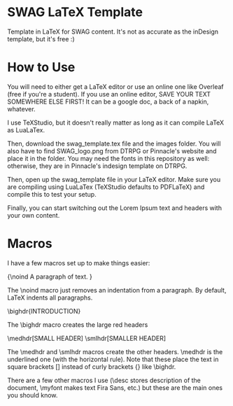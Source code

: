 # SWAG LaTeX Template
Template in LaTeX for SWAG content. It's not as accurate as the inDesign template, but it's free :)

# How to Use

You will need to either get a LaTeX editor or use an online one like Overleaf (free if you're a student). If you use an online editor, SAVE YOUR TEXT SOMEWHERE ELSE FIRST! It can be a google doc, a back of a napkin, whatever. 

I use TeXStudio, but it doesn't really matter as long as it can compile LaTeX as LuaLaTex.

Then, download the swag_template.tex file and the images folder. You will also have to find SWAG_logo.png from DTRPG or Pinnacle's website and place it in the folder. You may need the fonts in this repository as well: otherwise, they are in Pinnacle's indesign template on DTRPG.

Then, open up the swag_template file in your LaTeX editor. Make sure you are compiling using LuaLaTex (TeXStudio defaults to PDFLaTeX) and compile this to test your setup.

Finally, you can start switching out the Lorem Ipsum text and headers with your own content.

# Macros

I have a few macros set up to make things easier:

  {\noind 
  A paragraph of text. 
  }

The \noind macro just removes an indentation from a paragraph. By default, LaTeX indents all paragraphs.

  \bighdr{INTRODUCTION}
 
 The \bighdr macro creates the large red headers
 
  \medhdr[SMALL HEADER]
  \smlhdr[SMALLER HEADER]
 
The \medhdr and \smlhdr macros create the other headers. \medhdr is the underlined one (with the horizontal rule). Note that these place the text in square brackets [] instead of curly brackets {} like \bighdr.

There are a few other macros I use (\desc stores description of the document, \myfont makes text Fira Sans, etc.) but these are the main ones you should know.
